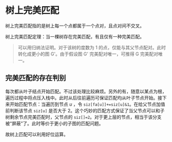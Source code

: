 # 树上完美匹配

树上完美匹配指的是树上每一个点都属于一个点对，且点对间不交叉。

树上完美匹配定理：当一棵树存在完美匹配，有且仅有一种完美匹配。

> 可以用归纳法证明。对于该树的度数为 1 的点，仅能与其父节点配对。此时转化成更小的图 G'。由于假设图 G' 完美配对唯一，可推得 G 完美配对唯一。

## 完美匹配的存在判别

每次都从叶子结点开始匹配。不过该处理比较麻烦。另外的有，随意以某点为根，遍历过程中将点压入栈中。此时从后往前遍历可保证匹配均从叶子节点开始。接下来开始匹配节点：当遍历到节点 $u$​ ，令 `siz[fa[u]]+=siz[u]&1`。在给父节点加值前判断该节点 `siz[u]` 是否大于 2。这个巧妙的匹配方式保证了当父节点可以和子树剩余节点完美匹配时，父节点的 `siz[]=2`。对于更上层的节点，相当于该分支被“屏蔽”了。此时等价于更小的子图的匹配问题。

故树上匹配可以利用好位运算。